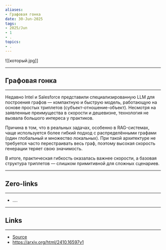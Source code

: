 ```yaml
---
aliases: 
- Графовая гонка 
date: 30-Jun-2025
tags:
- 2025/Jun
- 1
- .
topics:
- .
---
```

![[который.jpg]]

-----
##  Графовая гонка 
-----
Недавно Intel и Salesforce представили специализированную LLM для построения графов — компактную и быструю модель, работающую на основе простых триплетов (субъект-отношение-объект). Несмотря на заявленные преимущества в скорости и дешевизне, технология не вызвала большого интереса у практиков.

Причина в том, что в реальных задачах, особенно в RAG-системах, чаще используется более гибкий подход с распределёнными графами (один глобальный и множество локальных). При такой архитектуре не требуется часто перестраивать весь граф, поэтому высокая скорость генерации теряет свою значимость. 

В итоге, практическая гибкость оказалась важнее скорости, а базовая структура триплетов — слишком примитивной для сложных сценариев.

---
## Zero-links
---
- ....

---
## Links
---
- [Source](https://t.me/turboproject/1789)
- https://arxiv.org/html/2410.16597v1